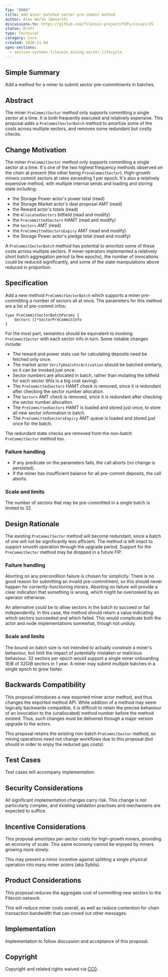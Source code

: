 ```yaml
---
fip: "0008"
title: Add miner batched sector pre-commit method
author: Alex North (@anorth)
discussions-to: https://github.com/filecoin-project/FIPs/issues/25
status: Draft
type: Technical
category: Core
created: 2020-11-04
spec-sections: 
  - section-systems.filecoin_mining.sector.lifecycle
---
```


## Simple Summary
<!--"If you can't explain it simply, you don't understand it well enough." Provide a simplified and layman-accessible explanation of the FIP.-->
Add a method for a miner to submit sector pre-commitments in batches.

## Abstract
<!--A short (~200 word) description of the technical issue being addressed.-->
The miner `PreCommitSector` method only supports committing a single sector at a time.
It is both frequently executed and relatively expensive.
This proposal adds a `PreCommitSectorBatch` method to amortize some of the costs across multiple sectors,
and removes some redundant but costly checks.


## Change Motivation
<!--The motivation is critical for FIPs that want to change the Filecoin protocol. It should clearly explain why the existing protocol specification is inadequate to address the problem that the FIP solves. FIP submissions without sufficient motivation may be rejected outright.-->
The miner `PreCommitSector` method only supports committing a single sector at a time. 
It's one of the two highest frequency methods observed on the chain at present (the other being `ProveCommitSector`). 
High-growth miners commit sectors at rates exceeding 1 per epoch. 
It's also a relatively expensive method, with multiple internal sends and loading and storing state including:
- the Storage Power actor's power total (read)
- the Storage Market actor's deal proposal AMT (read)
- the Reward actor's totals (read)
- the `AllocatedSectors` bitfield (read and modify)
- the `PrecommittedSectors` HAMT (read and modify)
- the `Sectors` AMT (read)
- the `PreCommittedSectorsExpiry` AMT (read and modify)
- the Storage Power actor's pledge total (read and modify)

A `PreCommitSectorBatch` method has potential to amortize some of these costs across multiple sectors. 
If miner operators implemented a relatively short batch aggregation period (a few epochs), the number of invocations could be reduced significantly, 
and some of the state manipulations above reduced in proportion.

## Specification
<!--The technical specification should describe the syntax and semantics of any new feature. The specification should be detailed enough to allow competing, interoperable implementations for any of the current Filecoin implementations. -->
Add a new method `PreCommitSectorBatch` which supports a miner pre-committing a number of sectors all at once.
The parameters for this method are a list of pre-commit infos:

```
type PreCommitSectorBatchParams {
    Sectors []*SectorPreCommitInfo
}
```

For the most part, semantics should be equivalent to invoking `PreCommitSector` with each sector info in turn. Some notable changes include:
- The reward and power stats use for calculating deposits need be fetched only once.
- The market actor `VerifyDealsForActivation` should be batched similarly, so it can be invoked just once.
- Sector numbers are allocated in batch, rather than mutating the bitfield for each sector (this is a big cost saving).
- The `PreCommittedSectors` HAMT check is removed, since it is redundant after checking the sector number allocation.
- The `Sectors` AMT check is removed, since it is redundant after checking the sector number allocation.
- The `PreCommittedSectors` HAMT is loaded and stored just once, to store all new sector information in batch.
- The `PreCommittedSectorsExpiry` AMT queue is loaded and stored just once for the batch.

The redundant state checks are removed from the non-batch `PreCommitSector` method too.

### Failure handling
- If any predicate on the parameters fails, the call aborts (no change is persisted).
- If the miner has insufficient balance for all pre-commit deposits, the call aborts.

### Scale and limits
The number of sectors that may be pre-committed in a single batch is limited to 32. 


## Design Rationale
The existing `PreCommitSector` method will become redundant, since a batch of one will not be significantly less efficient.
The method is left intact to support smooth operation through the upgrade period.
Support for the `PreCommitSector` method may be dropped in a future FIP.

### Failure handling
Aborting on any precondition failure is chosen for simplicity. 
There is no good reason for submitting an invalid pre-commitment, so this should never happen for correctly-functioning miners. 
Aborting on failure will provide a clear indication that something is wrong, which might be overlooked by an operator otherwise.

An alternative could be to allow sectors in the batch to succeed or fail independently. 
In this case, the method should return a value indicating which sectors succeeded and which failed.
This would complicate both the actor and node implementations somewhat, though not unduly.

### Scale and limits
The bound on batch size is not intended to actually constrain a miner's behaviour, but limit the impact of potentially mistaken or malicious behaviour.
32 sectors per epoch would support a single miner onboarding 1EiB of 32GiB sectors in 1 year.
A miner may submit multiple batches in a single epoch to grow faster.


## Backwards Compatibility
This proposal introduces a new exported miner actor method, and thus changes the exported method API. 
While addition of a method may seem logically backwards compatible, it is difficult to retain the precise behaviour of an invocation to the (unallocated) method number before the method existed.
Thus, such changes must be delivered through a major version upgrade to the actors.

This proposal retains the existing non-batch `PreCommitSector` method, so mining operations need not change workflows due to this proposal (but _should_ in order to enjoy the reduced gas costs).

## Test Cases
Test cases will accompany implementation.

## Security Considerations
All significant implementation changes carry risk. This change is not particularly complex, and existing validation practises and mechanisms are expected to suffice.

## Incentive Considerations
This proposal amortizes per-sector costs for high-growth miners, providing an economy of scale. This same economy cannot be enjoyed by miners growing more slowly.

This may present a minor incentive against splitting a single physical operation into many miner actors (aka Sybils).

## Product Considerations
This proposal reduces the aggregate cost of committing new sectors to the Filecoin network. 

This will reduce miner costs overall, as well as reduce contention for chain transaction bandwidth that can crowd out other messages.

## Implementation
Implementation to follow discussion and acceptance of this proposal.

## Copyright
Copyright and related rights waived via [CC0](https://creativecommons.org/publicdomain/zero/1.0/).
